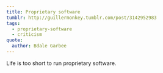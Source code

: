 ```yaml
---
title: Proprietary software
tumblr: http://guillermonkey.tumblr.com/post/3142952983
tags:
  - proprietary-software
  - criticism
quote:
  author: Bdale Garbee
---
```


Life is too short to run proprietary software.
